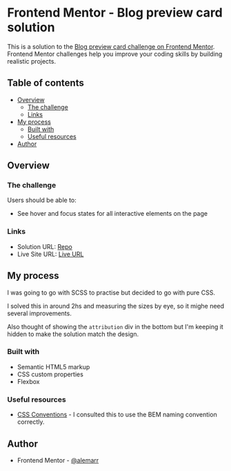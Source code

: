 # Frontend Mentor - Blog preview card solution

This is a solution to the [Blog preview card challenge on Frontend Mentor](https://www.frontendmentor.io/challenges/blog-preview-card-ckPaj01IcS). Frontend Mentor challenges help you improve your coding skills by building realistic projects. 

## Table of contents

- [Overview](#overview)
  - [The challenge](#the-challenge)
  - [Links](#links)
- [My process](#my-process)
  - [Built with](#built-with)
  - [Useful resources](#useful-resources)
- [Author](#author)


## Overview

### The challenge

Users should be able to:

- See hover and focus states for all interactive elements on the page

### Links

- Solution URL: [Repo](https://github.com/alemarr/fm-blog-preview-card)
- Live Site URL: [Live URL](https://alemarr.github.io/fm-blog-preview-card/)

## My process

I was going to go with SCSS to practise but decided to go with pure CSS. 

I solved this in around 2hs and measuring the sizes by eye, so it mighe need several improvements.

Also thought of showing the `attribution` div in the bottom but I'm keeping it hidden to make the solution match the design.

### Built with

- Semantic HTML5 markup
- CSS custom properties
- Flexbox

### Useful resources

- [CSS Conventions](https://www.freecodecamp.org/news/css-naming-conventions-that-will-save-you-hours-of-debugging-35cea737d849/) - I consulted this to use the BEM naming convention correctly.

## Author

- Frontend Mentor - [@alemarr](https://www.frontendmentor.io/profile/alemarr)

